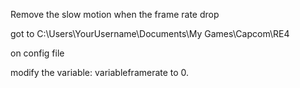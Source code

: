 Remove the slow motion when the frame rate drop

got to C:\Users\YourUsername\Documents\My Games\Capcom\RE4


on config file

modify the variable:
variableframerate to 0.